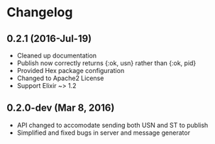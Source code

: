 # Changelog

## 0.2.1 (2016-Jul-19)

* Cleaned up documentation
* Publish now correctly returns {:ok, usn} rather than {:ok, pid}
* Provided Hex package configuration
* Changed to Apache2 License
* Support Elixir ~> 1.2

## 0.2.0-dev (Mar 8, 2016)

* API changed to accomodate sending both USN and ST to publish
* Simplified and fixed bugs in server and message generator